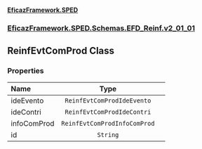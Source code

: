 #### [EficazFramework.SPED](EficazFrameworkSPED.md 'EficazFramework SPED')
### [EficazFramework.SPED.Schemas.EFD_Reinf.v2_01_01](EficazFramework.SPED.Schemas.EFD_Reinf.v2_01_01.md 'EficazFramework.SPED.Schemas.EFD_Reinf.v2_01_01')

## ReinfEvtComProd Class
### Properties

| Name | Type | |
| :--- | :---: | :--- |
| ideEvento | `ReinfEvtComProdIdeEvento` |  |
| ideContri | `ReinfEvtComProdIdeContri` |  |
| infoComProd | `ReinfEvtComProdInfoComProd` |  |
| id | `String` |  |
